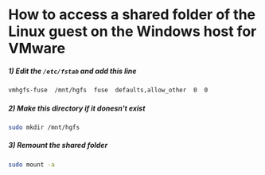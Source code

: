 # How to access a shared folder of the Linux guest on the Windows host for VMware

##### 1) Edit the `/etc/fstab` and add this line
```bash
vmhgfs-fuse  /mnt/hgfs  fuse  defaults,allow_other  0  0
```
##### 2) Make this directory if it donesn't exist
```bash
sudo mkdir /mnt/hgfs
```
##### 3) Remount the shared folder
```bash
sudo mount -a
```
